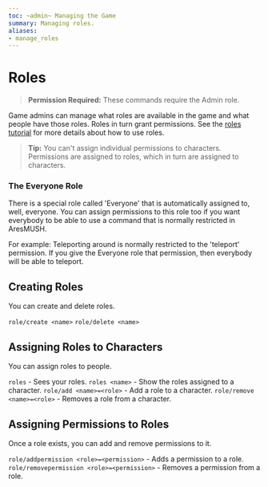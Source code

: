 ```yaml
---
toc: ~admin~ Managing the Game
summary: Managing roles.
aliases:
- manage_roles
---
```

# Roles

> **Permission Required:** These commands require the Admin role.

Game admins can manage what roles are available in the game and what people have those roles.  Roles in turn grant permissions.  See the [roles tutorial](http://aresmush.com/tutorials/manage/roles.html) for more details about how to use roles.

> **Tip:**  You can't assign individual permissions to characters.  Permissions are assigned to roles, which in turn are assigned to characters.

### The Everyone Role

There is a special role called 'Everyone' that is automatically assigned to, well, everyone.  You can assign permissions to this role too if you want everybody to be able to use a command that is normally restricted in AresMUSH.

For example:  Teleporting around is normally restricted to the 'teleport' permission.  If you give the Everyone role that permission, then everybody will be able to teleport.

## Creating Roles

You can create and delete roles.

`role/create <name>`
`role/delete <name>`

## Assigning Roles to Characters

You can assign roles to people.

`roles` - Sees your roles.
`roles <name>` - Show the roles assigned to a character.
`role/add <name>=<role>` - Add a role to a character.
`role/remove <name>=<role>` - Removes a role from a character.

## Assigning Permissions to Roles

Once a role exists, you can add and remove permissions to it.

`role/addpermission <role>=<permission>` - Adds a permission to a role.
`role/removepermission <role>=<permission>` - Removes a permission from a role.